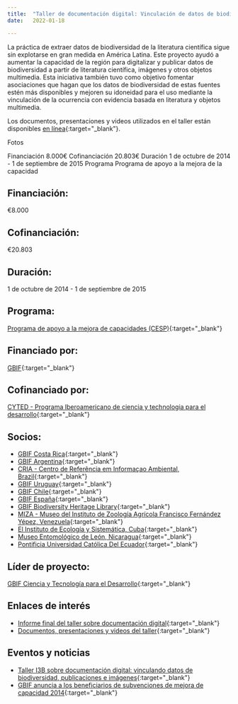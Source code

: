 ```yaml
---
title:  "Taller de documentación digital: Vinculación de datos de biodiversidad, publicaciones e imágenes"
date:   2022-01-18

---
```



La práctica de extraer datos de biodiversidad de la literatura científica sigue sin explotarse en gran medida en América Latina. Este proyecto ayudó a aumentar la capacidad de la región para digitalizar y publicar datos de biodiversidad a partir de literatura científica, imágenes y otros objetos multimedia. Esta iniciativa también tuvo como objetivo fomentar asociaciones que hagan que los datos de biodiversidad de estas fuentes estén más disponibles y mejoren su idoneidad para el uso mediante la vinculación de la ocurrencia con evidencia basada en literatura y objetos multimedia.  

Los documentos, presentaciones y videos utilizados en el taller están disponibles [en línea](http://www.recibio.net/taller-i3b-documentacion-digital/?postTabs=2){:target="_blank"}.  

Fotos

Financiación 8.000€
Cofinanciación 20.803€
Duración 1 de octubre de 2014 - 1 de septiembre de 2015
Programa Programa de apoyo a la mejora de la capacidad


## Financiación: 

€8.000

## Cofinanciación: 

€20.803

## Duración: 

 1 de octubre de 2014 - 1 de septiembre de 2015
 
## Programa: 

[Programa de apoyo a la mejora de capacidades (CESP)](https://www.gbif.org/programme/82219){:target="_blank"}

## Financiado por:

[GBIF](http://www.gbif.org/){:target="_blank"}

## Cofinanciado por:

[CYTED - Programa Iberoamericano de ciencia y technologia para el desarrollo](http://www.cyted.org/){:target="_blank"}

## Socios:

* [GBIF Costa Rica](https://www.gbif.org/country/CR/about){:target="_blank"}
* [GBIF Argentina](https://www.gbif.org/country/AR/about){:target="_blank"}
* [CRIA - Centro de Referência em Informaçao Ambiental, Brazil](http://www.cria.org.br/){:target="_blank"}
* [GBIF Uruguay](https://www.gbif.org/country/UY/about){:target="_blank"}
* [GBIF Chile](https://www.gbif.org/country/AR/about){:target="_blank"}
* [GBIF España](https://www.gbif.org/country/ES/about){:target="_blank"}
* [GBIF Biodiversity Heritage Library](https://www.gbif.org/country/CO/abouthttps://www.gbif.org/country/US/about){:target="_blank"}
* [MIZA - Museo del Instituto de Zoología Agrícola Francisco Fernández Yépez, Venezuela](https://www.museodata.com/museos/85-venezuela/558-miza-francisco-fernandez-yepes.html){:target="_blank"}
* [El Instituto de Ecología y Sistemática, Cuba](http://www.ecosis.cu/){:target="_blank"}
* [Museo Entomológico de León, Nicaragua](http://bio-nica.info/topic/index.html){:target="_blank"}
* [Pontificia Universidad Católica Del Ecuador](http://www.puce.edu.ec/portal/content/Pontificia%20Universidad%20Cat%C3%B3lica%20del%20Ecuador/0?link=oln266n.redirect){:target="_blank"}


## Líder de proyecto:

[GBIF Ciencia y Tecnología para el Desarrollo](https://www.gbif.org/country/ES/about){:target="_blank"}

## Enlaces de interés

- [Informe final del taller sobre documentación digital](https://assets.ctfassets.net/uo17ejk9rkwj/2kuSZiYzA8moEA0ESsmUmw/64a162fde7f30fc9447cf17341f59b7d/Final_report_of_digital_documentation_project_CESP_2014.pdf){:target="_blank"}
- [Documentos, presentaciones y videos del taller](http://www.recibio.net/taller-i3b-documentacion-digital/?postTabs=2){:target="_blank"}


## Eventos y noticias

- [Taller I3B sobre documentación digital: vinculando datos de biodiversidad, publicaciones e imágenes](https://www.gbif.org/event/82239/i3b-workshop-on-digital-documentation-linking-biodiversity-data-publications-and-images){:target="_blank"}
- [GBIF anuncia a los beneficiarios de subvenciones de mejora de capacidad 2014](https://www.gbif.org/news/82364/gbif-announces-2014-capacity-enhancement-grant-recipients){:target="_blank"}

